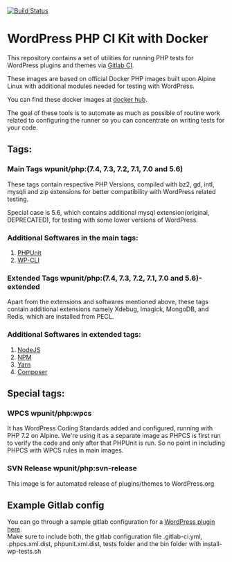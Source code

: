 [![Build Status](https://travis-ci.com/gagan0123/wp-testing-docker.svg?branch=master)](https://travis-ci.com/gagan0123/wp-testing-docker)

# WordPress PHP CI Kit with Docker

This repository contains a set of utilities for running PHP tests for WordPress
plugins and themes via [Gitlab CI](https://about.gitlab.com/gitlab-ci/).

These images are based on official Docker PHP images built upon Alpine Linux with
additional modules needed for testing with WordPress.

You can find these docker images at [docker hub](https://hub.docker.com/r/wpunit/php).

The goal of these tools is to automate as much as possible of routine work related
to configuring the runner so you can concentrate on writing tests for your code.

## Tags:

### Main Tags wpunit/php:(7.4, 7.3, 7.2, 7.1, 7.0 and 5.6)
These tags contain respective PHP Versions, compiled with bz2, gd, intl, mysqli
and zip extensions for better compatibility with WordPress related testing.

Special case is 5.6, which contains additional mysql extension(original, DEPRECATED),
for testing with some lower versions of WordPress.

### Additional Softwares in the main tags:
1. [PHPUnit](https://phpunit.de/)
1. [WP-CLI](https://wp-cli.org/)

### Extended Tags wpunit/php:(7.4, 7.3, 7.2, 7.1, 7.0 and 5.6)-extended
Apart from the extensions and softwares mentioned above, these tags contain additional
extensions namely Xdebug, Imagick, MongoDB, and Redis, which are installed from PECL.

### Additional Softwares in extended tags:
1. [NodeJS](https://nodejs.org/)
1. [NPM](https://www.npmjs.com/)
1. [Yarn](https://yarnpkg.com/)
1. [Composer](https://getcomposer.org/)

## Special tags:

### WPCS wpunit/php:wpcs
It has WordPress Coding Standards added and configured, running with PHP 7.2 on Alpine.
We're using it as a separate image as PHPCS is first run to verify the code and
only after that PHPUnit is run. So no point in including PHPCS with WPCS rules in main images.

### SVN Release wpunit/php:svn-release
This image is for automated release of plugins/themes to WordPress.org


## Example Gitlab config

You can go through a sample gitlab configuration for a
[WordPress plugin here](https://gitlab.com/gagan0123/barebone-plugin/).  
Make sure to include both, the gitlab configuration file .gitlab-ci.yml,
.phpcs.xml.dist, phpunit.xml.dist, tests folder and the bin folder with install-wp-tests.sh